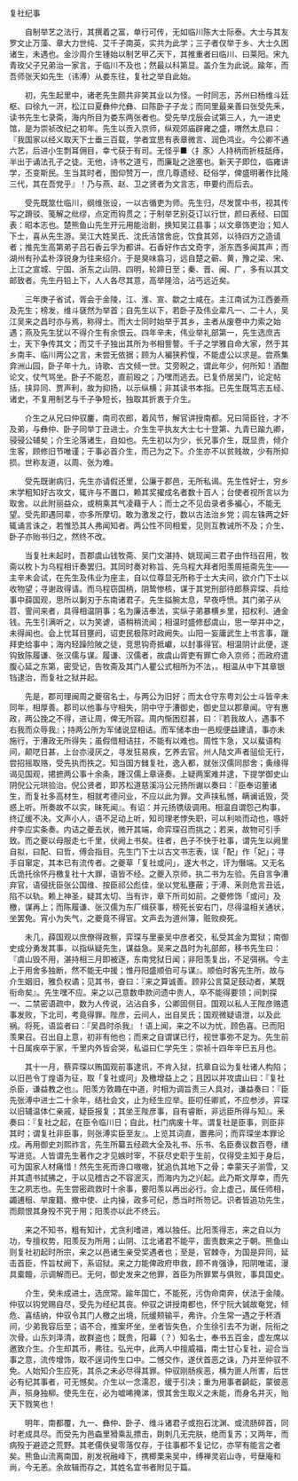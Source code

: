 复社纪事

　　自制举艺之法行，其撰着之富，单行可传，无如临川陈大士际泰。大士与其友罗文止万藻、章大力世纯、艾千子南英，实共为此学；三子者仅举于乡、大士久困诸生，未遇也。金沙周介生锺始以制艺甲乙天下，其推重者曰临川、曰莱阳。宋九青玫父子兄弟治一家言，于临川不及也；然最以科第显。盖介生为此说。踰年，而吾师张天如先生（讳溥）从娄东往，复社之举自此始。

　　初，先生起里中，诸老先生颇共非笑其业以为怪。一时同志，苏州曰杨维斗廷枢、曰徐九一汧，松江曰夏彝仲允彝、曰陈卧子子龙；而同里最亲善曰张受先釆，读书先生七录斋，海内所目为娄东两张者也。受先举戊辰会试第三人，九一进史馆，是为崇祯改纪之初年。先生以贡入京师，纵观郊庙辟雍之盛，喟然太息曰：『我国家以经义取天下士垂三百载，学者宜思有表章微言、润色鸿业。今公卿不通六艺，后进小生剽耳佣目，幸弋获于有司。无怪乎■〈扌豕〉人持柄而折枝舐痔，半出于诵法孔子之徒。无他，诗书之道亏，而廉耻之途塞也。新天子即位，临雍讲学，丕变斯民。生当其时者，图仰赞万一，庶几尊遗经、砭俗学，俾盛明著作比隆三代，其在吾党乎』！乃与燕、赵、卫之贤者为文言志，申要约而后去。

　　受先既筮仕临川，纲维张设，一以古循吏为师。先生归，尽发筐中书，视其传写之蹐驳、笺解之纰缪，点定而钩贯之；于制举艺别芟订以行世，颜曰表经、曰国表：昭本志也。楚熊鱼山先生开元用能治剧，换知吴江县事；以文章饰吏治；知人下士，喜从先生游。吴江大姓吴氏、沈氏洁馆舍庇，饮食其郊，以待四方之造请者；推先生高第弟子吕石香云孚为都讲。石香好作古文奇字，浙东西多闻其声；而湖州有孙孟朴淳锐身为往来绍介。于是臭味翕习，远自楚之蕲、黄，豫之梁、宋、上江之宣城、宁国、浙东之山阴、四明，轮蹄日至；秦、晋、闽、广，多有以其文邮致者。先生丹铅上下，人人各尽其意，高举隆洽，沾丐远近矣。

　　三年庚子省试，胥会于金陵，江、淮、宣、歙之士咸在。主江南试为江西姜燕及先生；榜发，维斗褎然为举首；自先生以下，若卧子及伟业辈凡一、二十人，吴江吴来之昌时亦与焉，称得士。而大士同时始举于其乡，主者从废卷中力索之始遇；燕及先生犹以不得介生有余恨云。四年辛未，伟业举礼部第一，先生选庶吉士，天下争传其文；而艾千子独出其所为书相訾謷。千子之学雅自命大家，然于其乡南丰、临川两公之言，未尝无依据；顾为人褊狭矜愎，不能虚公以求是。尝燕集弇洲山园，卧子年十九，诗歌、古文倾一世。艾旁睨之，谓此年少，何所知！酒酣论文，仗气骂坐。卧子不能忍，直前殴之；乃嘿而逃去。已复侨居吴门，论定帖括，挟异同、贾声利，故为抑扬，以示纵横；非其读书本指。已先生既笃志五经、诸史，不复用制艺与千子争短长，独取其折衷于介生。

　　介生之从兄曰仲驭鏖，南司农郎，着风节，解官讲授南都。兄曰简臣铨，才不及弟，与彝仲、卧子同举丁丑进士。介生生平执友大士七十登第、九青已踰九卿，骎骎公辅矣；介生沦落诸生，自如也。先生初以为少，长兄事介生，既显贵，倾介生客，顾修旧节唯谨；于事必首介生，而己为之下。介生亦不以贫贱故，少有所抑损。世称友道，以周、张为难。

　　受先既谢病归，先生亦请假还里，公廉于郡邑，无所私谒。先生性好士，穷乡末学粗知好古攻文，辄许与不置口，赖其奖擢成名者数十百人；台使者视所言以为取舍。以此附丽益众，或稍乘其气凌藉于人；而士之不见齿录者多褊心，不能无望。受先即遇同辈，亦多所摩切。敢为激发之行，数以古法治乡党；闾左铢两之奸辄诵言诛之，若惟恐其人弗闻知者。两公性不同相爱，见则互教诫所不及；介生、卧子亦贻书归之，然终不改。

　　当复社未起时，吾郡虞山钱牧斋、吴门文湛持、姚现闻三君子由忤珰召用，牧斋以枚卜为乌程相讦奏罢归。其同时奏对称旨、先乌程大拜者阳羡周挹斋先生——主辛未会试，在先生及伟业为座主，自以位尊显无所称于士大夫间，欲介门下士以收物望；寻谢政得请。而乌程窃国柄，阴鸷惨核，谋于其党刑部待郎蔡弈琛、兵给事中薛国观，思所以剚刃于东南诸君子。先生搤腕太息，早夜呼愤。其门弟子从苕、霅间来者，具得相温阴事；名为廉洁奉法，实纵子弟暴横乡里，招权利、通金钱。先生引满听之，以为笑谑，语稍稍流闻；相温时盛修郄虞山，思一举并中之，未得闻也。会上忧耳目壅阏，诏吏民极陈时政阙失。山阳一妄庸武生上书言事，躐拜吏给事中；海内轻躁险陂之徒，竞思钩奇抵巘，以封事得官。相温阴计此便，遂钩致陈履谦、张汉儒与谋。履谦、汉儒者，故虞山胥吏有罪亡命入京师；而政府遣腹心延之东第，密受记，告牧斋及其门人瞿公式相所为不法，。相温从中下其章银铛逮治，而复社之狱并起。

　　先是，郡司理闽周之夔宿名士，与两公为旧好；而太仓守东粤刘公士斗皆辛未同年，相厚善。郡司以他事与守相失，阴中守于漕御史，御史显以郡章闻。守有惠政，两公挽之不得，进让周，俾无所容。周内惭困怼甚，曰：『若我故人，遇事不右我而众辱我』；持两公所为军储说显相诘。而军储本由一邑规便益建请，事亦未施行，于漕政无所得失；虽假借相诘拄，不能有以难也。周性卞急，又以蜚语构间，颠呓日甚，上台亦浸厌之，寻发狂易疾，乞养去官。州人陆文声者驵侩无行，尝招摇取赂，受先执而抶之。知当国方雠复社，逸入都，就张汉儒同邸舍；夤缘得谒见国观，捃摭两公事十余条，踵汉儒上章诬奏。上疑两案难并逮，下提学御史山阴倪公元珙验治。倪公贤者，即苏松道慈溪冯公元扬所谳以奏曰：『臣奉诏董诸生，而复社多高材生，相就考德问业，不应以此为罪。文声挟私憾，瞒谰诋毁，荧惑上听。所奏故不以实，昧死闻』。有诏：并元扬镌级调用。相温自谓怨己构事，终辽缓不决。文声小人，语不足动上听，知司理老悖失职，可以利啖而动也，嗾奸弁李应实条奏。内诘之夔去状，微开其端，命弈琛召而挑之；若来，故物可引手致。而之夔以母服走七千里，伏阙上书矣。往者，邑子不快于社事，谓先生以阙里自拟，曰配、曰哲，傅会指目。先生门下士以古文书志表，误「配」作「妃」；寻手自窜定，其本已有流传者。之夔草「复社或问」，遂大书之，讦为僭端。又无名氏诡托徐怀丹檄复社十大罪，语皆不经。之夔入京师，执二书为左验。先自言争漕弃官，语侵抚臣张公国维、按臣祁公彪佳，坐以党私壅蔽；于溥、釆则危言丑诋，陷不以轨。赖上神圣，疑其太切、当有诈，章下所司如前。之夔修饰「或问」及檄，谋再上；而陈履谦、张汉儒为东厂缉获事，榜死长安右门，尽得温相关通状，坐罢免。宵小为失气，之夔竟不得官。文声去为道州簿，赃败瘐死。

　　未几，薛国观以庶僚得政察，弈琛与里豪吴中彦者交，私受其金为鬻狱；南御史成分勇发其事，以指纵疑先生，谋益急。吴来之昌时为礼部郎，移书先生曰：『虞山毁不用，湛持相三月即被逐，东南党狱日闻；非阳羡复出，不足弭祸。今主上于用舍多独断，然不能无中援；惟丹阳盛顺伯可与谋』。顺伯时客先生所，故与介生姻旧，雅负权谲；见其书，奋曰：『来之算诚善。顾非公言莫足鼓动者，某既衔命矣』。先生嘿不应。来之以己意数申款问遗中贵人，卒不能得要领；间刺探一、二禁密语疏中，数为人传说，沾沾自多，公卿固侧目。国观以私人王陛彦赂遗事发败，下北司，考竟得罪。陛彦，云间人，出自吴氏；国观微疑语泄，以及此祸。将死，语监者曰：『吴昌时杀我』！语上闻，来之不以为忧，顾色喜。已而阳羡果召。召出自上意，初非有他也；而来之自谓谋已行，视世事弥不足为。先生前十日属疾卒于家，千里内外皆会哭，私谥曰仁学先生；崇祯十四年辛巳五月也。

　　其十一月，蔡弈琛以贿国观前事逮讯，不肯入狱，抗章自讼为复社诸人构陷；以旧邑令丁煌语为征，取「复社或问」及檄增益上之；且因以并攻虞山曰：『复社杀臣，谦益教之也』。阳羡方敦趣在中道，时相为调旨责三人具对，谦益奏曰：『臣先张溥中进士二十余年，结社会文，止为经生应举。臣叨任卿贰，不应参涉。弈琛以旧辅温体仁亲戚，疑臣报复；其坐王陛彦事，自有睿断，非远臣所得与知』。釆奏曰：『复社之起，在臣令临川日；自此，杜门病废十年。谓复社是臣事，则臣非其时；谓复社非臣事，则张溥实臣至友』。上览其词直，置弗问；而弈琛坐本罪论戍。再用御史刘熙祚言，先生所纂五经疏大全及礼书、乐书、名臣奏议数百卷，缮写进览。人皆谓先生著作之才见嫉时宰，不获尽史职于生前，仅得受主知于身后，可为国家人材痛惜！然先生死而谗口嗷嗷，犹追仇其地下之骨；幸蒙天子湔雪，又并其遗书拭拂之，于以见稽古之不容泯灭，而海内为之兴起。此乃斯文厚幸，而先生之夙志也。先生尝密疏救时十余事，要阳羡以再出必行。会上虚己，属任师相，蠲逋租、举废籍、撤中使、止内操，政多可纪，悉当时所笏记。识者皆追功先生，而颇恨其身殁不究于用；阳羡亦以此不终云。

　　来之不知书，粗有知计，尤贪利嗜进，难以独任。比阳羡得志，来之自以为功，专擅权势，阳羡反为所用；山阴、江北诸君不能平，面责数来之于朝。熊鱼山则复社初起时所宗，来之以邑诸生亲受奖遇者也；至是，官棘寺，为国是异同，延击首臣，忤旨杖阙下，系诏狱。来之力能俾政府申救，顾不肯强诤，阳阴唯诺，漫具槖饘，示调解而已。无何，御史发来之他罪，首臣为所罪累与俱败，事具国史。

　　介生，癸未成进士，选庶常。踰年国亡，不能死，污伪命南奔，伏法于金陵。仲驭以钩党赐自尽，受先为经纪其丧。仲驭之讲授南都也，怀宁阮大铖故奄党，倾危、喜结纳，仲驭令其门人檄之出境，阮缓颊输平，弗许。介生常一遇之于杯酒间，少弟我容后至；语不合，推案坏坐，坐者皆失色，介生徐引去不为谢，阮衔之次骨。山东刘泽清，故群盗也；既贵，阳幕（？）知名士，奉书五百金，虚左席以邀致介生。介生却其币，弗往。弘光中，此两人中擅威福，南士甘心复社，迎合当事之意，流传增饰，取不逞词传生口中。二憾交作，遂伏首恶之诛，乃并至仲驭不免。人始知介生应死，其杀之未必尽得其罪。仲驭刚肠疾恶，横为匪人所害，后世必有纪其事者，可无憾矣。介生以一念濡忍，缓于引决；重为用事者齮龁，蒙彼恶声，殒身独柳。使先生在，必为嘘唏掩涕，恨其舍生取义之未能，而身名并灭，贻天下戮笑也！

　　明年，南都覆，九一、彝仲、卧子、维斗诸君子或抱石沈渊、或流肠碎首，同时老成具尽。而受先为邑螙里猾乘乱摽击，剟刺几无完肤，绝而复苏；又两年，而病殁于避迹之荒野。其老儒佚叟零落仅存，于往事都不复记忆，亦罕有能言之者矣。熊鱼山流离南国，削发祝融峰下，携楖栗来吴中，缚禅灵岩山寺，号蘖庵和尚，今无恙。余故辑而存之，其姓名宜书者附见于篇。 
